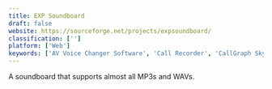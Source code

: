 ```yaml
---
title: EXP Soundboard
draft: false 
website: https://sourceforge.net/projects/expsoundboard/
classification: ['']
platform: ['Web']
keywords: ['AV Voice Changer Software', 'Call Recorder', 'CallGraph Skype Recorder', 'Canomapp', 'Clownfish Voice Changer', 'Funny Voice', 'Invision', 'JN Soundboard', 'MP3 Skype Recorder', 'MX Skype Recorder', 'MorphVOX Junior', 'Opensourceskyperecorder', 'Pamela for Skype', 'Quick Record', 'Soundpad', 'Video Chat Recorder', 'Voicemod', 'Zeplin', 'iFree Skype Recorder']
---
```

A soundboard that supports almost all MP3s and WAVs.